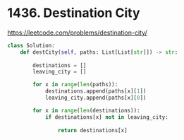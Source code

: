 # 1436. Destination City
https://leetcode.com/problems/destination-city/

```python
class Solution:
    def destCity(self, paths: List[List[str]]) -> str:
        
        destinations = []
        leaving_city = []

        for x in range(len(paths)):
            destinations.append(paths[x][1])
            leaving_city.append(paths[x][0])

        for x in range(len(destinations)):
            if destinations[x] not in leaving_city:
                
                return destinations[x]
```
